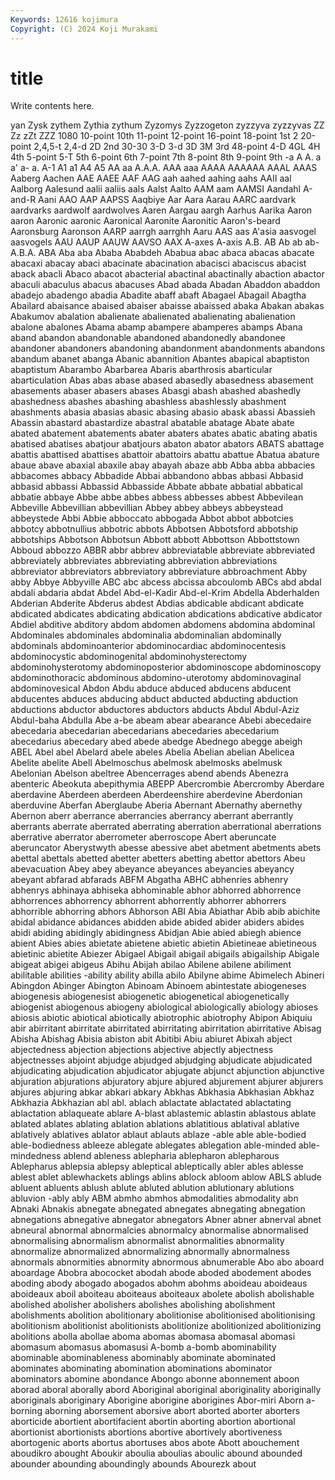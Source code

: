 ```yaml
---
Keywords: 12616 kojimura
Copyright: (C) 2024 Koji Murakami
---
```


# title

Write contents here.



yan Zysk zythem Zythia zythum Zyzomys Zyzzogeton zyzzyva zyzzyvas
ZZ Zz zZt ZZZ 1080 10-point 10th 11-point 12-point 16-point
18-point 1st 2 20-point 2,4,5-t 2,4-d 2D 2nd 30-30 3-D
3-d 3D 3M 3rd 48-point 4-D 4GL 4H 4th 5-point
5-T 5th 6-point 6th 7-point 7th 8-point 8th 9-point 9th
-a A A. a a' a- a. A-1 A1 a1
A4 A5 AA aa A.A.A. AAA aaa AAAA AAAAAA AAAL
AAAS Aaberg Aachen AAE AAEE AAF AAG aah aahed aahing
aahs AAII aal Aalborg Aalesund aalii aaliis aals Aalst Aalto
AAM aam AAMSI Aandahl A-and-R Aani AAO AAP AAPSS Aaqbiye
Aar Aara Aarau AARC aardvark aardvarks aardwolf aardwolves Aaren Aargau
aargh Aarhus Aarika Aaron aaron Aaronic aaronic Aaronical Aaronite Aaronitic
Aaron's-beard Aaronsburg Aaronson AARP aarrgh aarrghh Aaru AAS aas A'asia
aasvogel aasvogels AAU AAUP AAUW AAVSO AAX A-axes A-axis A.B.
AB Ab ab ab- A.B.A. ABA Aba aba Ababa Ababdeh
Ababua abac abaca abacas abacate abacaxi abacay abaci abacinate abacination
abacisci abaciscus abacist aback abacli Abaco abacot abacterial abactinal abactinally
abaction abactor abaculi abaculus abacus abacuses Abad abada Abadan Abaddon
abaddon abadejo abadengo abadia Abadite abaff abaft Abagael Abagail Abagtha
Abailard abaisance abaised abaiser abaisse abaissed abaka Abakan abakas Abakumov
abalation abalienate abalienated abalienating abalienation abalone abalones Abama abamp abampere
abamperes abamps Abana aband abandon abandonable abandoned abandonedly abandonee abandoner
abandoners abandoning abandonment abandonments abandons abandum abanet abanga Abanic abannition
Abantes abapical abaptiston abaptistum Abarambo Abarbarea Abaris abarthrosis abarticular abarticulation
Abas abas abase abased abasedly abasedness abasement abasements abaser abasers
abases Abasgi abash abashed abashedly abashedness abashes abashing abashless abashlessly
abashment abashments abasia abasias abasic abasing abasio abask abassi Abassieh
Abassin abastard abastardize abastral abatable abatage Abate abate abated abatement
abatements abater abaters abates abatic abating abatis abatised abatises abatjour
abatjours abaton abator abators ABATS abattage abattis abattised abattises abattoir
abattoirs abattu abattue Abatua abature abaue abave abaxial abaxile abay
abayah abaze abb Abba abba abbacies abbacomes abbacy Abbadide Abbai
abbandono abbas abbasi Abbasid abbasid abbassi Abbassid Abbasside Abbate abbate
abbatial abbatical abbatie abbaye Abbe abbe abbes abbess abbesses abbest
Abbevilean Abbeville Abbevillian abbevillian Abbey abbey abbeys abbeystead abbeystede Abbi
Abbie abboccato abbogada Abbot abbot abbotcies abbotcy abbotnullius abbotric abbots
Abbotsen Abbotsford abbotship abbotships Abbotson Abbotsun Abbott abbott Abbottson Abbottstown
Abboud abbozzo ABBR abbr abbrev abbreviatable abbreviate abbreviated abbreviately abbreviates
abbreviating abbreviation abbreviations abbreviator abbreviators abbreviatory abbreviature abbroachment Abby abby
Abbye Abbyville ABC abc abcess abcissa abcoulomb ABCs abd abdal
abdali abdaria abdat Abdel Abd-el-Kadir Abd-el-Krim Abdella Abderhalden Abderian Abderite
Abderus abdest Abdias abdicable abdicant abdicate abdicated abdicates abdicating abdication
abdications abdicative abdicator Abdiel abditive abditory abdom abdomen abdomens abdomina
abdominal Abdominales abdominales abdominalia abdominalian abdominally abdominals abdominoanterior abdominocardiac abdominocentesis
abdominocystic abdominogenital abdominohysterectomy abdominohysterotomy abdominoposterior abdominoscope abdominoscopy abdominothoracic abdominous abdomino-uterotomy
abdominovaginal abdominovesical Abdon Abdu abduce abduced abducens abducent abducentes abduces
abducing abduct abducted abducting abduction abductions abductor abductores abductors abducts
Abdul Abdul-Aziz Abdul-baha Abdulla Abe a-be abeam abear abearance Abebi
abecedaire abecedaria abecedarian abecedarians abecedaries abecedarium abecedarius abecedary abed abede
abedge Abednego abegge abeigh ABEL Abel abel Abelard abele abeles
Abelia Abelian abelian Abelicea Abelite abelite Abell Abelmoschus abelmosk abelmosks
abelmusk Abelonian Abelson abeltree Abencerrages abend abends Abenezra abenteric Abeokuta
abepithymia ABEPP Abercrombie Abercromby Aberdare aberdavine Aberdeen aberdeen Aberdeenshire aberdevine
Aberdonian aberduvine Aberfan Aberglaube Aberia Abernant Abernathy abernethy Abernon aberr
aberrance aberrancies aberrancy aberrant aberrantly aberrants aberrate aberrated aberrating aberration
aberrational aberrations aberrative aberrator aberrometer aberroscope Abert aberuncate aberuncator Aberystwyth
abesse abessive abet abetment abetments abets abettal abettals abetted abetter
abetters abetting abettor abettors Abeu abevacuation Abey abey abeyance abeyances
abeyancies abeyancy abeyant abfarad abfarads ABFM Abgatha ABHC abhenries abhenry
abhenrys abhinaya abhiseka abhominable abhor abhorred abhorrence abhorrences abhorrency abhorrent
abhorrently abhorrer abhorrers abhorrible abhorring abhors Abhorson ABI Abia Abiathar
Abib abib abichite abidal abidance abidances abidden abide abided abider
abiders abides abidi abiding abidingly abidingness Abidjan Abie abied abiegh
abience abient Abies abies abietate abietene abietic abietin Abietineae abietineous
abietinic abietite Abiezer Abigael Abigail abigail abigails abigailship Abigale abigeat
abigei abigeus Abihu Abijah abilao Abilene abilene abiliment abilitable abilities
-ability ability abilla abilo Abilyne abime Abimelech Abineri Abingdon Abinger
Abington Abinoam Abinoem abintestate abiogeneses abiogenesis abiogenesist abiogenetic abiogenetical abiogenetically
abiogenist abiogenous abiogeny abiological abiologically abiology abioses abiosis abiotic abiotical
abiotically abiotrophic abiotrophy Abipon Abiquiu abir abirritant abirritate abirritated abirritating
abirritation abirritative Abisag Abisha Abishag Abisia abiston abit Abitibi Abiu
abiuret Abixah abject abjectedness abjection abjections abjective abjectly abjectness abjectnesses
abjoint abjudge abjudged abjudging abjudicate abjudicated abjudicating abjudication abjudicator abjugate
abjunct abjunction abjunctive abjuration abjurations abjuratory abjure abjured abjurement abjurer
abjurers abjures abjuring abkar abkari abkary Abkhas Abkhasia Abkhasian Abkhaz
Abkhazia Abkhazian abl abl. ablach ablactate ablactated ablactating ablactation ablaqueate
ablare A-blast ablastemic ablastin ablastous ablate ablated ablates ablating ablation
ablations ablatitious ablatival ablative ablatively ablatives ablator ablaut ablauts ablaze
-able able able-bodied able-bodiedness ableeze ablegate ablegates ablegation able-minded able-mindedness
ablend ableness ablepharia ablepharon ablepharous Ablepharus ablepsia ablepsy ableptical ableptically
abler ables ablesse ablest ablet ablewhackets ablings ablins ablock abloom
ablow ABLS ablude abluent abluents ablush ablute abluted ablution ablutionary
ablutions abluvion -ably ably ABM abmho abmhos abmodalities abmodality abn
Abnaki Abnakis abnegate abnegated abnegates abnegating abnegation abnegations abnegative abnegator
abnegators Abner abner abnerval abnet abneural abnormal abnormalcies abnormalcy abnormalise
abnormalised abnormalising abnormalism abnormalist abnormalities abnormality abnormalize abnormalized abnormalizing abnormally
abnormalness abnormals abnormities abnormity abnormous abnumerable Abo abo aboard aboardage
Abobra abococket abodah abode aboded abodement abodes aboding abody abogado
abogados abohm abohms aboideau aboideaus aboideaux aboil aboiteau aboiteaus aboiteaux
abolete abolish abolishable abolished abolisher abolishers abolishes abolishing abolishment abolishments
abolition abolitionary abolitionise abolitionised abolitionising abolitionism abolitionist abolitionists abolitionize abolitionized
abolitionizing abolitions abolla abollae aboma abomas abomasa abomasal abomasi abomasum
abomasus abomasusi A-bomb a-bomb abominability abominable abominableness abominably abominate abominated
abominates abominating abomination abominations abominator abominators abomine abondance Abongo abonne
abonnement aboon aborad aboral aborally abord Aboriginal aboriginal aboriginality aboriginally
aboriginals aboriginary Aborigine aborigine aborigines Abor-miri Aborn a-borning aborning aborsement
aborsive abort aborted aborter aborters aborticide abortient abortifacient abortin aborting
abortion abortional abortionist abortionists abortions abortive abortively abortiveness abortogenic aborts
abortus abortuses abos abote Abott abouchement aboudikro abought Aboukir aboulia
aboulias aboulic abound abounded abounder abounding aboundingly abounds Abourezk about
